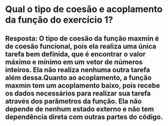# Qual o tipo de coesão e acoplamento da função do exercício 1?

## Resposta: O tipo de coesão da função maxmin é de coesão funcional, pois ela realiza uma única tarefa bem definida, que é encontrar o valor máximo e mínimo em um vetor de números inteiros. Ela não realiza nenhuma outra tarefa além dessa.Quanto ao acoplamento, a função maxmin tem um acoplamento baixo, pois recebe os dados necessários para realizar sua tarefa através dos parâmetros da função. Ela não depende de nenhum estado externo e não tem dependência direta com outras partes do código.
